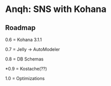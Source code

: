 # Anqh: SNS with Kohana

## Roadmap

0.6 = Kohana 3.1.1

0.7 = Jelly -> AutoModeler

0.8 = DB Schemas

*0.9 = Kostache(??)

1.0 = Optimizations
